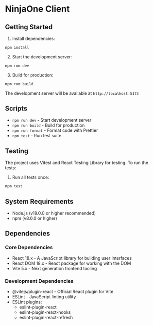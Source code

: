 # NinjaOne Client

## Getting Started

1. Install dependencies:

```bash
npm install
```

2. Start the development server:

```bash
npm run dev
```

3. Build for production:

```bash
npm run build
```

The development server will be available at `http://localhost:5173`

## Scripts

- `npm run dev` - Start development server
- `npm run build` - Build for production
- `npm run format` - Format code with Prettier
- `npm test` - Run test suite

## Testing

The project uses Vitest and React Testing Library for testing. To run the tests:

1. Run all tests once:
```bash
npm test
```

## System Requirements

- Node.js (v18.0.0 or higher recommended)
- npm (v8.0.0 or higher)

## Dependencies

### Core Dependencies
- React 18.x - A JavaScript library for building user interfaces
- React DOM 18.x - React package for working with the DOM
- Vite 5.x - Next generation frontend tooling

### Development Dependencies
- @vitejs/plugin-react - Official React plugin for Vite
- ESLint - JavaScript linting utility
- ESLint plugins:
  - eslint-plugin-react
  - eslint-plugin-react-hooks
  - eslint-plugin-react-refresh


